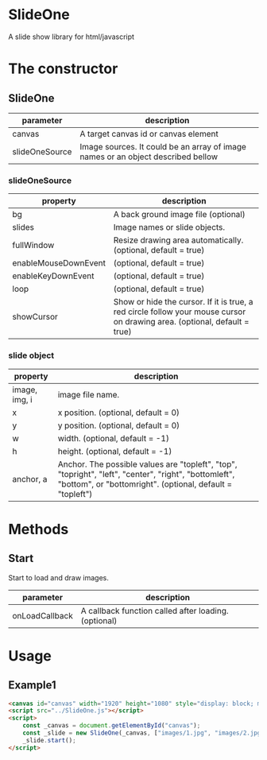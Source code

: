 # SlideOne

A slide show library for html/javascript

# The constructor

## SlideOne

| parameter | description |
|--|--|
| canvas | A target canvas id or canvas element |
| slideOneSource | Image sources. It could be an array of image names or an object described bellow |

### slideOneSource

| property | description |
|--|--|
| bg | A back ground image file (optional) |
| slides | Image names or slide objects. |
| fullWindow | Resize drawing area automatically. (optional, default = true) |
| enableMouseDownEvent | (optional, default = true) |
| enableKeyDownEvent | (optional, default = true) |
| loop | (optional, default = true) |
| showCursor | Show or hide the cursor. If it is true, a red circle follow your mouse cursor on drawing area. (optional, default = true) |

### slide object

| property | description |
|--|--|
| image, img, i | image file name. |
| x | x position. (optional, default = 0) |
| y | y position. (optional, default = 0) |
| w | width. (optional, default = -1) |
| h | height. (optional, default = -1) |
| anchor, a | Anchor. The possible values are "topleft", "top", "topright", "left", "center", "right", "bottomleft", "bottom", or "bottomright". (optional, default = "topleft") |

# Methods

## Start

Start to load and draw images.

| parameter | description |
|--|--|
| onLoadCallback | A callback function called after loading. (optional) |

# Usage

## Example1

```html
<canvas id="canvas" width="1920" height="1080" style="display: block; margin: auto;  position: absolute; top:50%; left:50%; transform: translate(-50%, -50%);"></canvas>
<script src="../SlideOne.js"></script>
<script>
    const _canvas = document.getElementById("canvas");
    const _slide = new SlideOne(_canvas, ["images/1.jpg", "images/2.jpg", "images/3.jpg", "images/4.jpg"]);
    _slide.start();
</script>
```


